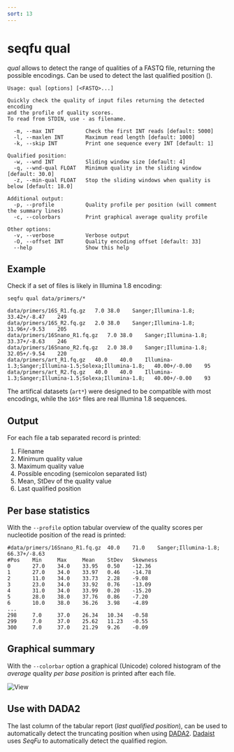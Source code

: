 ```yaml
---
sort: 13
---
```

# seqfu qual

*qual* allows to detect the range of qualities of a FASTQ file, returning the possible encodings.
Can be used to detect the last qualified position ().


```text
Usage: qual [options] [<FASTQ>...] 

Quickly check the quality of input files returning the detected encoding 
and the profile of quality scores. 
To read from STDIN, use - as filename.

  -m, --max INT          Check the first INT reads [default: 5000]
  -l, --maxlen INT       Maximum read length [default: 1000]
  -k, --skip INT         Print one sequence every INT [default: 1]

Qualified position:
  -w, --wnd INT          Sliding window size [default: 4]
  -q, --wnd-qual FLOAT   Minimum quality in the sliding window [default: 30.0]
  -z, --min-qual FLOAT   Stop the sliding windows when quality is below [default: 18.0]   

Additional output:
  -p, --profile          Quality profile per position (will comment the summary lines)
  -c, --colorbars        Print graphical average quality profile

Other options:
  -v, --verbose          Verbose output
  -O, --offset INT       Quality encoding offset [default: 33]
  --help                 Show this help
```

## Example

Check if a set of files is likely in Illumina 1.8 encoding:

```
seqfu qual data/primers/*

data/primers/16S_R1.fq.gz	7.0	38.0	Sanger;Illumina-1.8;	33.42+/-8.47	249
data/primers/16S_R2.fq.gz	2.0	38.0	Sanger;Illumina-1.8;	31.96+/-9.53	205
data/primers/16Snano_R1.fq.gz	7.0	38.0	Sanger;Illumina-1.8;	33.37+/-8.63	246
data/primers/16Snano_R2.fq.gz	2.0	38.0	Sanger;Illumina-1.8;	32.05+/-9.54	220
data/primers/art_R1.fq.gz	40.0	40.0	Illumina-1.3;Sanger;Illumina-1.5;Solexa;Illumina-1.8;	40.00+/-0.00	95
data/primers/art_R2.fq.gz	40.0	40.0	Illumina-1.3;Sanger;Illumina-1.5;Solexa;Illumina-1.8;	40.00+/-0.00	93
```

The artifical datasets (`art*`) were designed to be compatible with most encodings,
while the `16S*` files are real Illumina 1.8 sequences.

## Output

For each file a tab separated record is printed:
1. Filename
2. Minimum quality value 
3. Maximum quality value 
4. Possible encoding (semicolon separated list)
5. Mean, StDev of the quality value  
6. Last qualified position

## Per base statistics

With the `--profile` option tabular overview of the quality scores per
nucleotide position of the read is printed:

```text
#data/primers/16Snano_R1.fq.gz  40.0    71.0    Sanger;Illumina-1.8;    66.37+/-8.63
#Pos    Min     Max     Mean    StDev   Skewness
0       27.0    34.0    33.95   0.50    -12.36
1       27.0    34.0    33.97   0.46    -14.78
2       11.0    34.0    33.73   2.28    -9.08
3       23.0    34.0    33.92   0.76    -13.09
4       31.0    34.0    33.99   0.20    -15.20
5       28.0    38.0    37.76   0.86    -7.20
6       10.0    38.0    36.26   3.98    -4.89
...
298     7.0     37.0    26.34   10.34   -0.58
299     7.0     37.0    25.62   11.23   -0.55
300     7.0     37.0    21.29   9.26    -0.09
```

## Graphical summary

With the `--colorbar` option a graphical (Unicode) colored histogram of the _average_
quality _per base position_ is printed after each file.

![View]({{site.baseurl}}/img/qual.png)


## Use with DADA2

The last column of the tabular report (_last qualified position_), can be used to
automatically detect the truncating position when using [DADA2](https://benjjneb.github.io/dada2/tutorial_1_8.html).
[Dadaist](https://quadram-institute-bioscience.github.io/dadaist2/)
uses *SeqFu* to automatically detect the qualified region.